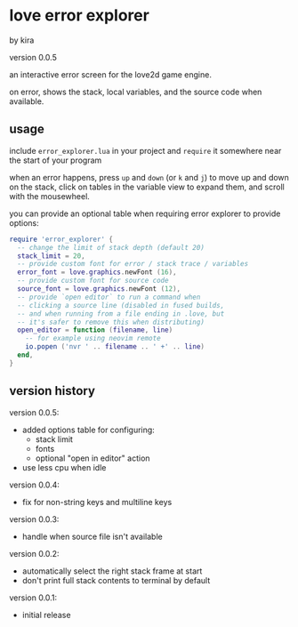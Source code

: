 # love error explorer

by kira

version 0.0.5

an interactive error screen for the love2d game engine.

on error, shows the stack, local variables, and the
source code when available.

## usage

include `error_explorer.lua` in your project and
`require` it somewhere near the start of your program

when an error happens, press `up` and `down` (or `k` and
`j`) to move up and down on the stack, click on tables
in the variable view to expand them, and scroll with the
mousewheel.

you can provide an optional table when requiring error
explorer to provide options:

```lua
require 'error_explorer' {
  -- change the limit of stack depth (default 20)
  stack_limit = 20,
  -- provide custom font for error / stack trace / variables
  error_font = love.graphics.newFont (16),
  -- provide custom font for source code
  source_font = love.graphics.newFont (12),
  -- provide `open editor` to run a command when
  -- clicking a source line (disabled in fused builds,
  -- and when running from a file ending in .love, but
  -- it's safer to remove this when distributing)
  open_editor = function (filename, line)
    -- for example using neovim remote
    io.popen ('nvr ' .. filename .. ' +' .. line)
  end,
}
```

## version history

version 0.0.5:

- added options table for configuring:
  - stack limit
  - fonts
  - optional "open in editor" action
- use less cpu when idle

version 0.0.4:

- fix for non-string keys and multiline keys

version 0.0.3:

- handle when source file isn't available

version 0.0.2:

- automatically select the right stack frame at start
- don't print full stack contents to terminal by default

version 0.0.1:

- initial release
